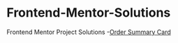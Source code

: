 # Frontend-Mentor-Solutions
Frontend Mentor Project Solutions
-[Order Summary Card](https://github.com/amitkafle/FEM-order-summary-component)
